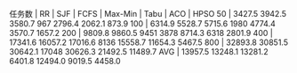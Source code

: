 任务数 |     RR    |   SJF  |   FCFS   |   Max-Min  |   Tabu    |   ACO   |   HPSO
 50   |  3427.5    3942.5    3580.7       967        2796.4     2062.1      873.9
 100  |  6314.9    5528.7    5715.6       1980       4774.4     3570.7      1657.2
 200  |  9809.8    9860.5    9451         3878       8714.3     6318        2801.9
 400  |  17341.6   16057.2   17016.6      8136       15558.7    11654.3     5467.5
 800  | 32893.8    30851.5   30642.1      17048      30626.3    21492.5     11489.7
 AVG  |  13957.5   13248.1   13281.2      6401.8     12494.0    9019.5      4458.0
